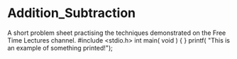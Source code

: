 # Addition_Subtraction
A short problem sheet practising the techniques demonstrated on the Free Time Lectures channel.
#include <stdio.h>
int main( void )
{
}        printf( "This is an example of something printed!");
